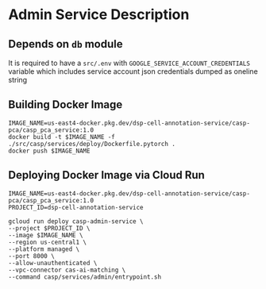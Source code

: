 # Admin Service Description
## Depends on `db` module
It is required to have a `src/.env` with `GOOGLE_SERVICE_ACCOUNT_CREDENTIALS` variable which includes service account json credentials dumped as oneline string

## Building Docker Image
```
IMAGE_NAME=us-east4-docker.pkg.dev/dsp-cell-annotation-service/casp-pca/casp_pca_service:1.0
docker build -t $IMAGE_NAME -f ./src/casp/services/deploy/Dockerfile.pytorch .
docker push $IMAGE_NAME
```
## Deploying Docker Image via Cloud Run
```
IMAGE_NAME=us-east4-docker.pkg.dev/dsp-cell-annotation-service/casp-pca/casp_pca_service:1.0
PROJECT_ID=dsp-cell-annotation-service

gcloud run deploy casp-admin-service \
--project $PROJECT_ID \
--image $IMAGE_NAME \
--region us-central1 \
--platform managed \
--port 8000 \
--allow-unauthenticated \
--vpc-connector cas-ai-matching \
--command casp/services/admin/entrypoint.sh
```
